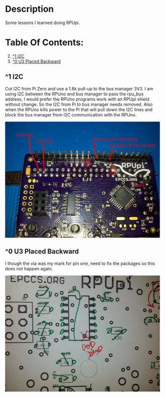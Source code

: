 # Description

Some lessons I learned doing RPUpi.

# Table Of Contents:

2. [ ^1 I2C](#1-i2c)
1. [ ^0 U3 Placed Backward](#0-u3-placed-backward)


## ^1 I2C

Cut I2C from Pi Zero and use a 1.8k pull-up to the bus manager 3V3. I am using I2C between the RPUno and bus manager to pass the rpu_bus address, I would prefer the RPUno programs work with an RPUpi shield without change. So the I2C from Pi to bus manager needs removed. Also when the RPUno kills power to the Pi that will pull down the I2C lines and block the bus manager from I2C communication with the RPUno.

![Cut I2C](./16197^1,CutI2cFromPiJmpMcuAndPullUp.jpg "Cut I2C From Pi")


## ^0 U3 Placed Backward

I though the via was my mark for pin one, need to fix the packages so this does not happen again.

![Via vs Pin Mark](./16197^0,U3placedBackward.jpg "Via vs Pin Mark")



